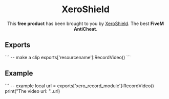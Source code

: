 <h1 align='center'>XeroShield</h1>
<p align='center'>
    This <b>free product</b> has been brought to you by <a href="https://discord.gg/eYH7Ek6Zpb">XeroShield</a>. The best <b> FiveM AntiCheat</b>.
</p>

<h2>Exports</h2>
```
-- make a clip
exports['resourcename']:RecordVideo()
```

<h2>Example</h2>
```
-- example
local url = exports['xero_record_module']:RecordVideo()
print("The video url: "..url)

```
